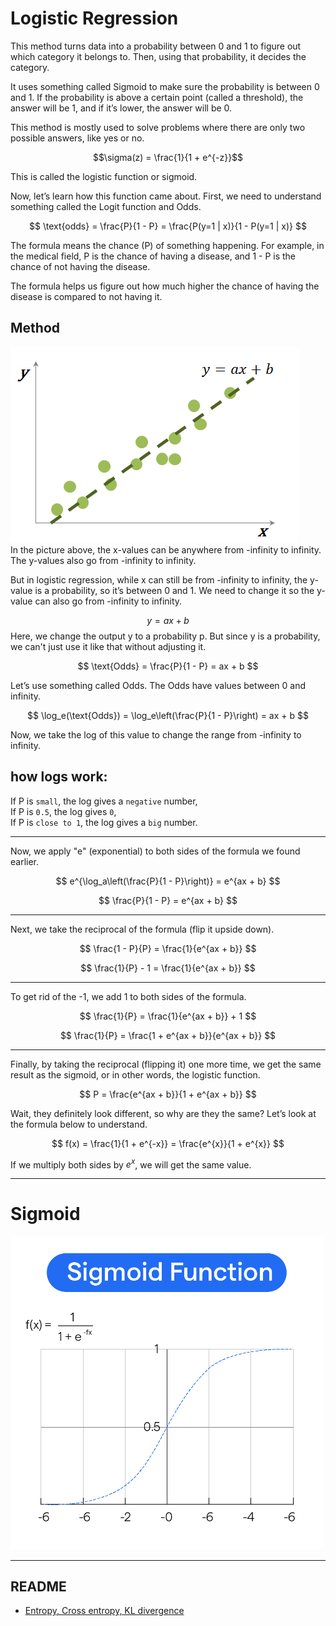 # Logistic Regression
This method turns data into a probability between 0 and 1 to figure out which category it belongs to. Then, using that probability, it decides the category.

It uses something called Sigmoid to make sure the probability is between 0 and 1. If the probability is above a certain point (called a threshold), the answer will be 1, and if it’s lower, the answer will be 0.

This method is mostly used to solve problems where there are only two possible answers, like yes or no. 

$$\sigma(z) = \frac{1}{1 + e^{-z}}$$

This is called the logistic function or sigmoid.

Now, let’s learn how this function came about. First, we need to understand something called the Logit function and Odds.   

$$
\text{odds} = \frac{P}{1 - P} = \frac{P(y=1 | x)}{1 - P(y=1 | x)}
$$

The formula means the chance (P) of something happening. For example, in the medical field, P is the chance of having a disease, and 1 - P is the chance of not having the disease.

The formula helps us figure out how much higher the chance of having the disease is compared to not having it.


## Method
![linear regression](images/linear_regression.png)   
In the picture above, the x-values can be anywhere from -infinity to infinity. The y-values also go from -infinity to infinity.

But in logistic regression, while x can still be from -infinity to infinity, the y-value is a probability, so it’s between 0 and 1. We need to change it so the y-value can also go from -infinity to infinity.


$$y = ax + b$$
Here, we change the output y to a probability p. But since y is a probability, we can't just use it like that without adjusting it.  

$$
\text{Odds} = \frac{P}{1 - P} = ax + b
$$
 
Let’s use something called Odds. The Odds have values between 0 and infinity.   

$$
\log_e(\text{Odds}) = \log_e\left(\frac{P}{1 - P}\right) = ax + b
$$

Now, we take the log of this value to change the range from -infinity to infinity.


## how logs work:

If P is `small`, the log gives a `negative` number,   
If P is `0.5`, the log gives `0`,   
If P is `close to 1`, the log gives a `big` number.     

---

Now, we apply "e" (exponential) to both sides of the formula we found earlier.

$$
e^{\log_a\left(\frac{P}{1 - P}\right)} = e^{ax + b}
$$

$$
\frac{P}{1 - P} = e^{ax + b}
$$
 
---   
Next, we take the reciprocal of the formula (flip it upside down).

$$
\frac{1 - P}{P} = \frac{1}{e^{ax + b}}
$$

$$
\frac{1}{P} - 1 = \frac{1}{e^{ax + b}}
$$

---  

To get rid of the -1, we add 1 to both sides of the formula.

$$
\frac{1}{P} = \frac{1}{e^{ax + b}} + 1
$$

$$
\frac{1}{P} = \frac{1 + e^{ax + b}}{e^{ax + b}}
$$
 
---   

Finally, by taking the reciprocal (flipping it) one more time, we get the same result as the sigmoid, or in other words, the logistic function.

$$
P = \frac{e^{ax + b}}{1 + e^{ax + b}}
$$

Wait, they definitely look different, so why are they the same? Let’s look at the formula below to understand.     

$$
f(x) = \frac{1}{1 + e^{-x}} = \frac{e^{x}}{1 + e^{x}}
$$

If we multiply both sides by $e^{x}$, we will get the same value.

---
# Sigmoid
<img src="images/sigmoid.png" alt="Sigmoid" width="500"/>

---

## README
+ [Entropy, Cross entropy, KL divergence](https://github.com/TCK2001/Machine_Learning/blob/main/Logistic_Regression/entropy_all.md)


